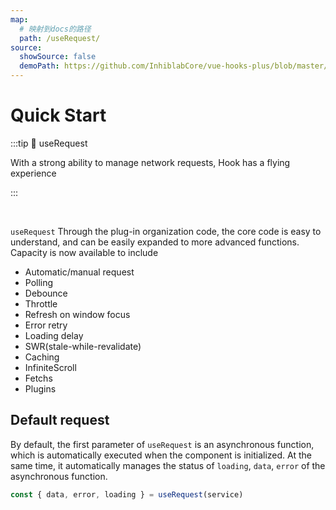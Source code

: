 ```yaml
---
map:
  # 映射到docs的路径
  path: /useRequest/
source:
  showSource: false
  demoPath: https://github.com/InhiblabCore/vue-hooks-plus/blob/master/packages/hooks/src/useRequest/docs/basic/demo/demo.vue
---
```


# Quick Start

:::tip 🚀 useRequest

With a strong ability to manage network requests, Hook has a flying experience

:::

<br />

`useRequest` Through the plug-in organization code, the core code is easy to understand, and can be easily expanded to more advanced functions. Capacity is now available to include

- Automatic/manual request
- Polling
- Debounce
- Throttle
- Refresh on window focus
- Error retry
- Loading delay
- SWR(stale-while-revalidate)
- Caching
- InfiniteScroll
- Fetchs
- Plugins

## Default request

By default, the first parameter of `useRequest` is an asynchronous function, which is automatically executed when the component is initialized. At the same time, it automatically manages the status of `loading`, `data`, `error` of the asynchronous function.

```js
const { data, error, loading } = useRequest(service)
```

<br />

<demo src="useRequest/Index.vue"
  language="vue"
  title=""
  desc="The fetch request is sent by default"> </demo>
